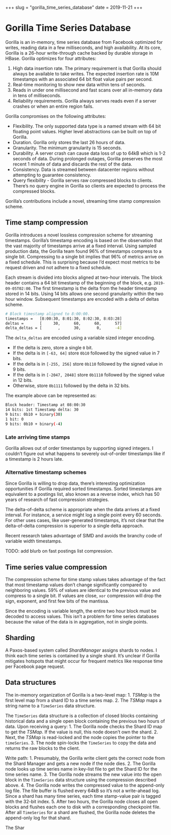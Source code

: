 +++
slug = "gorilla_time_series_database"
date = 2019-11-21
+++

# Gorilla Time Series Database

Gorilla is an in-memory, time series database from Facebook optimized for writes, reading data in a few milliseconds, and high availability. At its core, Gorilla is a 26-hour write-through cache backed by durable storage in HBase. Gorilla optimizes for four attributes:

1.  High data insertion rate. The primary requirement is that Gorilla should always be available to take writes. The expected insertion rate is 10M timestamps with an associated 64 bit float value pairs per second.
2.  Real-time monitoring to show new data within tens of seconds.
3.  Reads in under one millisecond and fast scans over all in-memory data in tens of milliseconds.
4.  Reliability requirements. Gorilla always serves reads even if a server crashes or when an entire region fails.

Gorilla compromises on the following attributes:

- Flexibility. The only supported data type is a named stream with 64 bit floating point values. Higher level abstractions can be built on top of Gorilla.
- Duration. Gorilla only stores the last 26 hours of data.
- Granularity. The minimum granularity is 15 seconds.
- Durability. A server crash can cause data loss of up to 64kB which is 1-2 seconds of data. During prolonged outages, Gorilla preserves the most recent 1 minute of data and discards the rest of the data.
- Consistency. Data is streamed between datacenter regions without attempting to guarantee consistency.
- Query flexibility - Gorilla serves raw compressed blocks to clients. There’s no query engine in Gorilla so clients are expected to process the compressed blocks.

Gorilla’s contributions include a novel, streaming time stamp compression scheme.

## Time stamp compression

Gorilla introduces a novel lossless compression scheme for streaming timestamps. Gorilla’s timestamp encoding is based on the observation that the vast majority of timestamps arrive at a fixed interval. Using sampled production data, the Gorilla team found 96% of timestamps compress to a single bit. Compressing to a single bit implies that 96% of metrics arrive on a fixed schedule. This is surprising because I’d expect most metrics to be request driven and not adhere to a fixed schedule.

Each stream is divided into blocks aligned at two-hour intervals. The block header contains a 64 bit timestamp of the beginning of the block, e.g. `2019-09-05T02:00`. The first timestamp is the delta from the header timestamp stored in 14 bits. Using 14 bits allows one second granularity within the two hour window. Subsequent timestamps are encoded with a delta of deltas scheme.

```bash
# Block timestamp aligned to 8:00:00.
timestamps =   [8:00:30, 8:01:30, 8:02:30, 8:03:28]
deltas =       [     30,      60,      60,      57]
delta_deltas = [       ,      30,       0,      -4]
```

The `delta_deltas` are encoded using a variable sized integer encoding.

- If the delta is zero, store a single `0` bit.
- If the delta is in `[-63, 64]` store `0b10` followed by the signed value in 7 bits.
- If the delta is in `[-255, 256]` store `0b110` followed by the signed value in 9 bits.
- If the delta is in `[-2047, 2048]` store `0b1110` followed by the signed value in 12 bits.
- Otherwise, store `0b1111` followed by the delta in 32 bits.

The example above can be represented as:

```bash
Block header: Timestamp at 08:00:30
14 bits: 1st Timestamp delta: 30
9 bits: 0b10 + binary(30)
1 bit: 0
9 bits: 0b10 + binary(-4)
```

### Late arriving time stamps

Gorilla allows out of order timestamps by supporting signed integers. I couldn’t figure out what happens to severely out-of-order timestamps like if a timestamp is 2 hours late.

### Alternative timestamp schemes

Since Gorilla is willing to drop data, there’s interesting optimization opportunities if Gorilla required sorted timestamps. Sorted timestamps are equivalent to a postings list, also known as a reverse index, which has 50 years of research of fast compression strategies.

The delta-of-delta scheme is appropriate when the data arrives at a fixed interval. For instance, a service might log a single point every 60 seconds. For other uses cases, like user-generated timestamps, it’s not clear that the delta-of-delta compression is superior to a single delta approach.

Recent research takes advantage of SIMD and avoids the branchy code of variable width timestamps.

TODO: add blurb on fast postings list compression.

## Time series value compression

The compression scheme for time stamp values takes advantage of the fact that most timestamp values don’t change significantly compared to neighboring values. 59% of values are identical to the previous value and compress to a single bit. If values are close, `xor` compression will drop the sign, exponent, and first few bits of the mantissa.

Since the encoding is variable length, the entire two hour block must be decoded to access values. This isn’t a problem for time series databases because the value of the data is in aggregation, not in single points.

## Sharding

A Paxos-based system called _ShardManager_ assigns shards to nodes. I think each time series is contained by a single shard. It’s unclear if Gorilla mitigates hotspots that might occur for frequent metrics like response time per Facebook page request.

## Data structures

The in-memory organization of Gorilla is a two-level map:
1\. _TSMap_ is the first level map from a shard ID to a time series map.
2\. The _TSMap_ maps a string name to a `TimeSeries` data structure.

The `TimeSeries` data structure is a collection of closed blocks containing historical data and a single open block containing the previous two hours of data. Upon receiving a query:
1\. The Gorilla node checks the Shard ID map to get the _TSMap_. If the value is null, this node doesn’t own the shard.
2\. Next, the _TSMap_ is read-locked and the node copies the pointer to the `timeSeries`.
3\. The node spin-locks the `TimeSeries` to copy the data and returns the raw blocks to the client.

Write path:
1\. Presumably, the Gorilla write client gets the correct node from the Shard Manager and gets a new node if the node dies.
2\. The Gorilla node looks up time series name in key-list file to get the Shard ID for the time series name.
3\. The Gorilla node streams the new value into the open block in the `TimeSeries` data structure using the compression described above.
4\. The Gorilla node writes the compressed value to the append-only log file. The file buffer is flushed every 64kB so it’s not a write-ahead log. Since a shard has many time series, each time stamp-value pair is tagged with the 32-bit index.
5\. After two hours, the Gorilla node closes all open blocks and flushes each one to disk with a corresponding checkpoint file. After all `TimeSeries` for a shard are flushed, the Gorilla node deletes the append-only log for that shard.

The Shar

